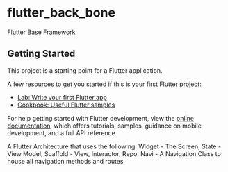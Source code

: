 # flutter_back_bone

Flutter Base Framework

## Getting Started

This project is a starting point for a Flutter application.

A few resources to get you started if this is your first Flutter project:

- [Lab: Write your first Flutter app](https://docs.flutter.dev/get-started/codelab)
- [Cookbook: Useful Flutter samples](https://docs.flutter.dev/cookbook)

For help getting started with Flutter development, view the
[online documentation](https://docs.flutter.dev/), which offers tutorials,
samples, guidance on mobile development, and a full API reference.

A Flutter Architecture that uses the following:
Widget - The Screen,
State - View Model,
Scaffold - View,
Interactor,
Repo,
Navi - A Navigation Class to house all navigation methods and routes
